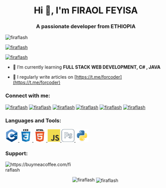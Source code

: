 <h1 align="center">Hi 👋, I'm FIRAOL FEYISA</h1>
<h3 align="center">A passionate  developer from ETHIOPIA</h3>
<p align="left"> <img src="https://komarev.com/ghpvc/?username=firaflash&label=PROFILE+VIEWS" alt="firaflash" /> </p><p align="left"> <a href="https://www.instagram.com/firaflash/" target="blank"><img src="https://img.shields.io/twitter/follow/firaflash?logo=twitter&style=for-the-badge" alt="firaflash" /></a> </p>
<p align="left"> <a href="https://github.com/ryo-ma/github-profile-trophy"><img src="https://github-profile-trophy.vercel.app/?username=firaflash" alt="firaflash" /></a> </p>

- 🌱 I’m currently learning **FULL STACK WEB DEVELOPMENT, C# , JAVA**

- 📝 I regularly write articles on [https://t.me/forcoder](https://t.me/forcoder)

<h3 align="left">Connect with me:</h3>
<p align="left">
<a href="https://fb.com/firaflash" target="blank"><img align="center" src="https://raw.githubusercontent.com/rahuldkjain/github-profile-readme-generator/master/src/images/icons/Social/facebook.svg" alt="firaflash" height="30" width="40" /></a>
<a href="https://instagram.com/firaflash" target="blank"><img align="center" src="https://raw.githubusercontent.com/rahuldkjain/github-profile-readme-generator/master/src/images/icons/Social/instagram.svg" alt="firaflash" height="30" width="40" /></a>
<a href="https://www.youtube.com/c/firaflash" target="blank"><img align="center" src="https://raw.githubusercontent.com/rahuldkjain/github-profile-readme-generator/master/src/images/icons/Social/youtube.svg" alt="firaflash" height="30" width="40" /></a>
<a href="https://www.hackerrank.com/firaflash" target="blank"><img align="center" src="https://raw.githubusercontent.com/rahuldkjain/github-profile-readme-generator/master/src/images/icons/Social/hackerrank.svg" alt="firaflash" height="30" width="40" /></a>
<a href="https://codeforces.com/profile/firaflash" target="blank"><img align="center" src="https://raw.githubusercontent.com/rahuldkjain/github-profile-readme-generator/master/src/images/icons/Social/codeforces.svg" alt="firaflash" height="30" width="40" /></a>
<a href="https://www.leetcode.com/firaflash" target="blank"><img align="center" src="https://raw.githubusercontent.com/rahuldkjain/github-profile-readme-generator/master/src/images/icons/Social/leet-code.svg" alt="firaflash" height="30" width="40" /></a>
</p>

<h3 align="left">Languages and Tools:</h3>
<p align="left"> <a href="https://www.w3schools.com/cpp/" target="_blank" rel="noreferrer"> <img src="https://raw.githubusercontent.com/devicons/devicon/master/icons/cplusplus/cplusplus-original.svg" alt="cplusplus" width="40" height="40"/> </a> <a href="https://www.w3schools.com/css/" target="_blank" rel="noreferrer"> <img src="https://raw.githubusercontent.com/devicons/devicon/master/icons/css3/css3-original-wordmark.svg" alt="css3" width="40" height="40"/> </a> <a href="https://www.w3.org/html/" target="_blank" rel="noreferrer"> <img src="https://raw.githubusercontent.com/devicons/devicon/master/icons/html5/html5-original-wordmark.svg" alt="html5" width="40" height="40"/> </a> <a href="https://developer.mozilla.org/en-US/docs/Web/JavaScript" target="_blank" rel="noreferrer"> <img src="https://raw.githubusercontent.com/devicons/devicon/master/icons/javascript/javascript-original.svg" alt="javascript" width="40" height="40"/> </a> <a href="https://www.photoshop.com/en" target="_blank" rel="noreferrer"> <img src="https://raw.githubusercontent.com/devicons/devicon/master/icons/photoshop/photoshop-line.svg" alt="photoshop" width="40" height="40"/> </a> <a href="https://www.python.org" target="_blank" rel="noreferrer"> <img src="https://raw.githubusercontent.com/devicons/devicon/master/icons/python/python-original.svg" alt="python" width="40" height="40"/> </a> </p>

<h3 align="left">Support:</h3>
<p><a href="https://www.buymeacoffee.com/https://buymeacoffee.com/firaflash"> <img align="left" src="https://cdn.buymeacoffee.com/buttons/v2/default-yellow.png" height="50" width="210" alt="https://buymeacoffee.com/firaflash" /></a></p><br><br>

<p><img align="left" src="https://github-readme-stats.vercel.app/api/top-langs?username=firaflash&show_icons=true&locale=en&layout=compact" alt="firaflash" /></p>

<p>&nbsp;<img align="center" src="https://github-readme-stats.vercel.app/api?username=firaflash&show_icons=true&locale=en" alt="firaflash" /></p>
